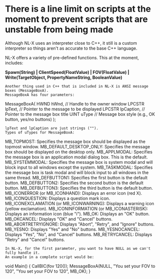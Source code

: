 # There is a line limit on scripts at the moment to prevent scripts that are unstable from being made

Although NL-X uses an interpreter close to C++, it still is a custom interpreter so things aren't as accurate to the base C++ language. 

NL-X offers a variety of pre-defined functions. This at the moment, includes:

**Spawn(String) | ClientSpeed(FloatValue) | FOV(FloatValue) | Write(TargetObject, PropertyNameString, BooleanValue)**



```
Another thing used in C++ that is included in NL-X is ANSI message boxes (MessageBoxA).
MessageBoxA has four parameters:
```
MessageBoxA(
  HWND    hWnd,        // Handle to the owner window
  LPCSTR  lpText,      // Pointer to the message to be displayed
  LPCSTR  lpCaption,   // Pointer to the message box title
  UINT    uType        // Message box style (e.g., OK button, yes/no buttons)
);
```
lpText and lpCaption are just strings ("").
Types of uTypes for MessageBoxA:
```
MB_TOPMOST: Specifies the message box should be displayed as the topmost window.
MB_DEFAULT_DESKTOP_ONLY: Specifies the message box should be displayed on the desktop only.
MB_APPLMODAL: Specifies the message box is an application modal dialog box. This is the default.
MB_SYSTEMMODAL: Specifies the message box is system modal and will block input to all windows except the system.
MB_TASKMODAL: Specifies the message box is task modal and will block input to all windows in the same thread.
MB_DEFBUTTON1: Specifies the first button is the default button.
MB_DEFBUTTON2: Specifies the second button is the default button.
MB_DEFBUTTON3: Specifies the third button is the default button.
MB_ICONERROR (or MB_ICONHAND): Displays an error icon (red X).
MB_ICONQUESTION: Displays a question mark icon.
MB_ICONEXCLAMATION (or MB_ICONWARNING): Displays a warning icon (yellow exclamation).
MB_ICONINFORMATION (or MB_ICONASTERISK): Displays an information icon (blue "i").
MB_OK: Displays an "OK" button.
MB_OKCANCEL: Displays "OK" and "Cancel" buttons.
MB_ABORTRETRYIGNORE: Displays "Abort", "Retry", and "Ignore" buttons.
MB_YESNO: Displays "Yes" and "No" buttons.
MB_YESNOCANCEL: Displays "Yes", "No", and "Cancel" buttons.
MB_RETRYCANCEL: Displays "Retry" and "Cancel" buttons.
```
In NL-X, for the first parameter, you want to have NULL as we can't fully handle it.
An example in a complete script would be:
```
void Main()
{
  CallBIC(fov 120());
  MessageBoxA(NULL, "You set your FOV to 120", "You set your FOV to 120", MB_OK);
}
```
